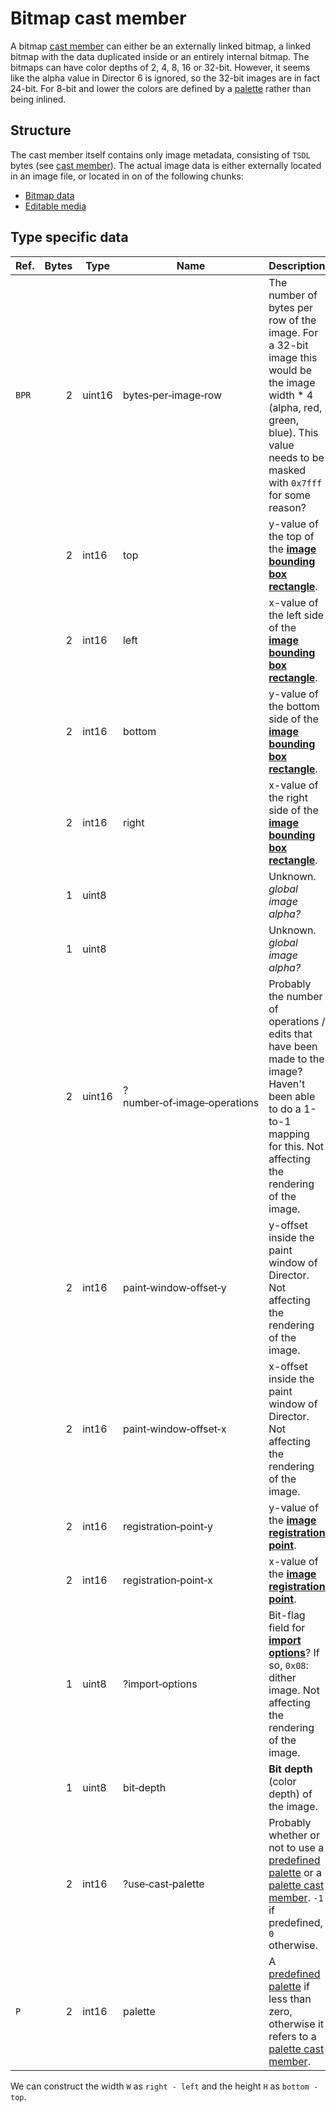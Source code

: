 # Bitmap cast member

A bitmap [cast member](../CASt.md) can either be an externally linked bitmap, a linked bitmap with the data duplicated
inside or an entirely internal bitmap. The bitmaps can have color depths of 2, 4, 8, 16 or 32-bit. However, it seems
like the alpha value in Director 6 is ignored, so the 32-bit images are in fact 24-bit. For 8-bit and lower the colors
are defined by a [palette](#TODO) rather than being inlined.

## Structure

The cast member itself contains only image metadata, consisting of `TSDL` bytes (see [cast member](../CASt.md)). The
actual image data is either externally located in an image file, or located in on of the following chunks:

- [Bitmap data](../BITD.md)
- [Editable media](../ediM.md)

## Type specific data

Ref.   | Bytes | Type   | Name                                          | Description
---    | ---:  | ---    | ---                                           | ---
`BPR`  | 2     | uint16 | bytes&#8209;per&#8209;image&#8209;row         | The number of bytes per row of the image. For a 32-bit image this would be the image width * 4 (alpha, red, green, blue). This value needs to be masked with `0x7fff` for some reason?
&nbsp; | 2     | int16  | top                                           | y-value of the top of the [**image bounding box rectangle**](#TODO).
&nbsp; | 2     | int16  | left                                          | x-value of the left side of the [**image bounding box rectangle**](#TODO).
&nbsp; | 2     | int16  | bottom                                        | y-value of the bottom side of the [**image bounding box rectangle**](#TODO).
&nbsp; | 2     | int16  | right                                         | x-value of the right side of the [**image bounding box rectangle**](#TODO).
&nbsp; | 1     | uint8  | &nbsp;                                        | Unknown. *global image alpha?*
&nbsp; | 1     | uint8  | &nbsp;                                        | Unknown. *global image alpha?*
&nbsp; | 2     | uint16 | ?number&#8209;of&#8209;image&#8209;operations | Probably the number of operations / edits that have been made to the image? Haven't been able to do a 1-to-1 mapping for this. Not affecting the rendering of the image.
&nbsp; | 2     | int16  | paint&#8209;window&#8209;offset&#8209;y       | y-offset inside the paint window of Director. Not affecting the rendering of the image.
&nbsp; | 2     | int16  | paint&#8209;window&#8209;offset&#8209;x       | x-offset inside the paint window of Director. Not affecting the rendering of the image.
&nbsp; | 2     | int16  | registration&#8209;point&#8209;y              | y-value of the [**image registration point**](#TODO).
&nbsp; | 2     | int16  | registration&#8209;point&#8209;x              | x-value of the [**image registration point**](#TODO).
&nbsp; | 1     | uint8  | ?import&#8209;options                         | Bit-flag field for [**import options**](#TODO)? If so, `0x08`: dither image. Not affecting the rendering of the image.
&nbsp; | 1     | uint8  | bit&#8209;depth                               | **Bit depth** (color depth) of the image.
&nbsp; | 2     | int16  | ?use&#8209;cast&#8209;palette                 | Probably whether or not to use a [predefined palette](./palette.md#TODO) or a [palette cast member](./palette.md). `-1` if predefined, `0` otherwise.
`P`    | 2     | int16  | palette                                       | A [predefined palette](./palette.md#TODO) if less than zero, otherwise it refers to a [palette cast member](./palette.md).

We can construct the width `W` as `right - left` and the height `H` as `bottom - top`.
